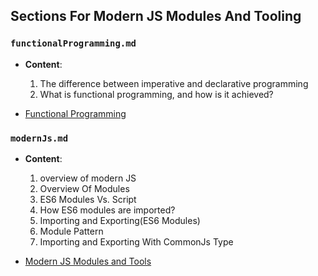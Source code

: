 ## Sections For Modern JS Modules And Tooling

### `functionalProgramming.md`

- **Content**:

  1. The difference between imperative and declarative programming
  2. What is functional programming, and how is it achieved?

- [Functional Programming](./sections/functionalProgramming.md)

### `modernJs.md`

- **Content**:

  1. overview of modern JS
  2. Overview Of Modules
  3. ES6 Modules Vs. Script
  4. How ES6 modules are imported?
  5. Importing and Exporting(ES6 Modules)
  6. Module Pattern
  7. Importing and Exporting With CommonJs Type

- [Modern JS Modules and Tools](./sections/modernJs.md)
